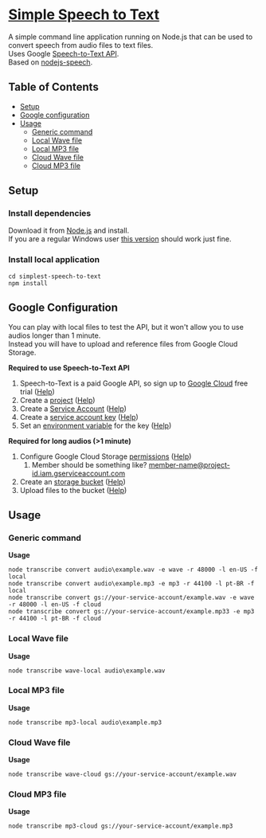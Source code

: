 # [Simple Speech to Text](https://github.com/marcusmarchesoni/simple-speech-to-text)

A simple command line application running on Node.js that can be used to convert speech from audio files to text files.  
Uses Google [Speech-to-Text API](https://cloud.google.com/speech-to-text).  
Based on [nodejs-speech](https://github.com/googleapis/nodejs-speech).

## Table of Contents

* [Setup](#setup)
* [Google configuration](#google-configuration)
* [Usage](#usage)
  * [Generic command](#generic-command)
  * [Local Wave file](#local-wave-file)
  * [Local MP3 file](#local-mp3-file)
  * [Cloud Wave file](#cloud-wave-file)
  * [Cloud MP3 file](#cloud-mp3-file)

## Setup

### Install dependencies
Download it from [Node.js](https://nodejs.org/en/download/) and install.  
If you are a regular Windows user [this version](https://nodejs.org/dist/v12.18.3/node-v12.18.3-x64.msi) should work just fine.

### Install local application
`cd simplest-speech-to-text`  
`npm install`

## Google Configuration
You can play with local files to test the API, but it won't allow you to use audios longer than 1 minute.  
Instead you will have to upload and reference files from Google Cloud Storage.

__Required to use Speech-to-Text API__
1. Speech-to-Text is a paid Google API, so sign up to [Google Cloud](https://console.cloud.google.com/freetrial) free trial ([Help](https://cloud.google.com/speech-to-text))
2. Create a [project](https://console.cloud.google.com/cloud-resource-manager) ([Help](https://cloud.google.com/resource-manager/docs/creating-managing-projects))
3. Create a [Service Account](https://console.cloud.google.com/iam-admin/serviceaccounts) ([Help](https://cloud.google.com/compute/docs/access/create-enable-service-accounts-for-instances))
4. Create a [service account key](https://console.cloud.google.com/iam-admin/serviceaccounts) ([Help](https://cloud.google.com/iam/docs/creating-managing-service-account-keys))
5. Set an [environment variable](https://en.wikipedia.org/wiki/Environment_variable) for the key ([Help](https://cloud.google.com/docs/authentication/getting-started#windows))

__Required for long audios (>1 minute)__
1. Configure Google Cloud Storage [permissions](https://console.cloud.google.com/storage/browser) ([Help](https://cloud.google.com/storage/docs/access-control/using-iam-permissions))
   1. Member should be something like? member-name@project-id.iam.gserviceaccount.com 
2. Create an [storage bucket](https://console.cloud.google.com/storage/browser) ([Help](https://cloud.google.com/storage/docs/creating-buckets))
3. Upload files to the bucket ([Help](https://cloud.google.com/storage/docs/uploading-objects))

## Usage

### Generic command
__Usage__

`node transcribe convert audio\example.wav -e wave -r 48000 -l en-US -f local`  
`node transcribe convert audio\example.mp3 -e mp3 -r 44100 -l pt-BR -f local`  
`node transcribe convert gs://your-service-account/example.wav -e wave -r 48000 -l en-US -f cloud`  
`node transcribe convert gs://your-service-account/example.mp33 -e mp3 -r 44100 -l pt-BR -f cloud`  


### Local Wave file
__Usage__

`node transcribe wave-local audio\example.wav`

### Local MP3 file
__Usage__

`node transcribe mp3-local audio\example.mp3`

### Cloud Wave file
__Usage__

`node transcribe wave-cloud gs://your-service-account/example.wav`

### Cloud MP3 file
__Usage__

`node transcribe mp3-cloud gs://your-service-account/example.mp3`
